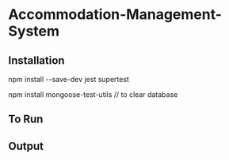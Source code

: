 # Accommodation-Management-System




## Installation

npm install --save-dev jest supertest

npm install mongoose-test-utils // to clear database 


## To Run


## Output